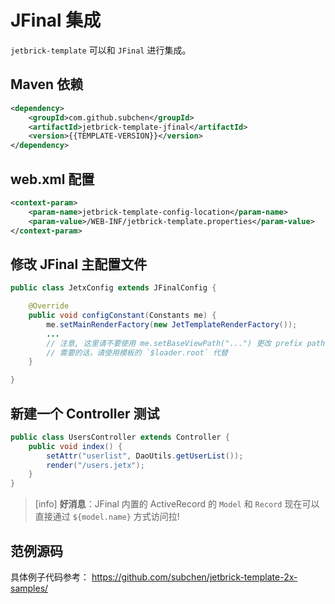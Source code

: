 JFinal 集成
============================

`jetbrick-template` 可以和 `JFinal` 进行集成。


Maven 依赖
------------------

```xml
<dependency>
    <groupId>com.github.subchen</groupId>
    <artifactId>jetbrick-template-jfinal</artifactId>
    <version>{{TEMPLATE-VERSION}}</version>
</dependency>
```


web.xml 配置
----------------------------------------------

```xml
<context-param>
    <param-name>jetbrick-template-config-location</param-name>
    <param-value>/WEB-INF/jetbrick-template.properties</param-value>
</context-param>
```


修改 JFinal 主配置文件
--------------------------

```java
public class JetxConfig extends JFinalConfig {

    @Override
    public void configConstant(Constants me) {
        me.setMainRenderFactory(new JetTemplateRenderFactory());
        ...
        // 注意, 这里请不要使用 me.setBaseViewPath("...") 更改 prefix path
        // 需要的话，请使用模板的 `$loader.root` 代替
    }

}
```

新建一个 Controller 测试
--------------------------

```java
public class UsersController extends Controller {
    public void index() {
        setAttr("userlist", DaoUtils.getUserList());
        render("/users.jetx");
    }
}
```

> [info] **好消息**：JFinal 内置的 ActiveRecord 的 `Model` 和 `Record` 现在可以直接通过 `${model.name}` 方式访问拉!


范例源码
--------------------------------


具体例子代码参考： https://github.com/subchen/jetbrick-template-2x-samples/

